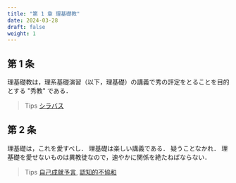 ```yaml
---
title: "第 1 章 理基礎教"
date: 2024-03-28
draft: false
weight: 1
---
```


## 第 1 条

理基礎教は，理系基礎演習（以下，理基礎）の講義で秀の評定をとることを目的とする "秀教" である．

> Tips [シラバス](https://cms6.ict.nitech.ac.jp/moodle38a/syllabus/view.php?id=64723)

## 第 2 条

理基礎は，これを愛すべし．
理基礎は楽しい講義である．
疑うことなかれ．
理基礎を愛せないものは異教徒なので，速やかに関係を絶たねばならない．

> Tips
> [自己成就予言](https://ja.wikipedia.org/wiki/%E4%BA%88%E8%A8%80#%E8%87%AA%E5%B7%B1%E6%88%90%E5%B0%B1%E4%BA%88%E8%A8%80),
> [認知的不協和](https://ja.wikipedia.org/wiki/%E8%AA%8D%E7%9F%A5%E7%9A%84%E4%B8%8D%E5%8D%94%E5%92%8C)
